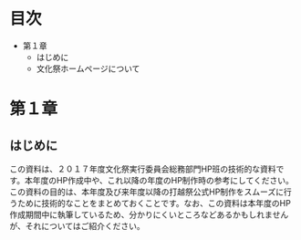 # 目次
* 第１章
    * はじめに
    * 文化祭ホームページについて

# 第１章

## はじめに
この資料は、２０１７年度文化祭実行委員会総務部門HP班の技術的な資料です。本年度のHP作成中や、これ以降の年度のHP制作時の参考にしてください。この資料の目的は、本年度及び来年度以降の打越祭公式HP制作をスムーズに行うために技術的なことをまとめておくことです。なお、この資料は本年度のHP作成期間中に執筆しているため、分かりにくいところなどあるかもしれませんが、それについてはご紹介ください。

